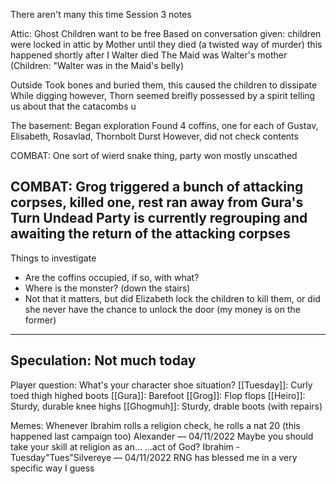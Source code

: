 There aren't many this time
Session 3 notes

Attic:
Ghost Children want to be free
Based on conversation given:
  children were locked in attic by Mother until they died (a twisted way of murder)
  this happened shortly after I Walter died
  The Maid was Walter's mother (Children: "Walter was in the Maid's belly)

Outside
Took bones and buried them, this caused the children to dissipate
While digging however, Thorn seemed breifly possessed by a spirit telling us about that the
catacombs u

The basement:
Began exploration
Found 4 coffins, one for each of Gustav, Elisabeth, Rosavlad, Thornbolt Durst
However, did not check contents

COMBAT: One sort of wierd snake thing, party won mostly unscathed

COMBAT: Grog triggered a bunch of attacking corpses, killed one, rest ran away from Gura's Turn Undead
Party is currently regrouping and awaiting the return of the attacking corpses 
----------
Things to investigate
- Are the coffins occupied, if so, with what?
- Where is the monster? (down the stairs)
- Not that it matters, but did Elizabeth lock the children to kill them, or did she never have the chance to unlock the door
(my money is on the former)
----------
Speculation:
Not much today
-----------
Player question: What's your character shoe situation?
[[Tuesday]]: Curly toed thigh highed boots
[[Gura]]: Barefoot
[[Grog]]: Flop flops
[[Heiro]]: Sturdy, durable knee highs
[[Ghogmuh]]: Sturdy, drable boots (with repairs)

Memes:
Whenever Ibrahim rolls a religion check, he rolls a nat 20 (this happened last campaign too) 
Alexander — 04/11/2022
Maybe you should take your skill at religion as an... ...act of God?
Ibrahim - Tuesday"Tues"Silvereye — 04/11/2022
RNG has blessed me in a very specific way I guess
